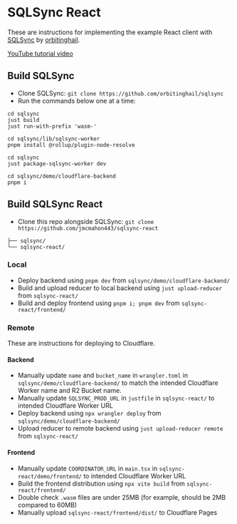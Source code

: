 # SQLSync React
These are instructions for implementing the example React client with [SQLSync](https://github.com/orbitinghail/sqlsync) by [orbitinghail](https://github.com/orbitinghail).

 [YouTube tutorial video](https://www.youtube.com/watch?v=lGgwNot5OEc)

## Build SQLSync
* Clone SQLSync: `git clone https://github.com/orbitinghail/sqlsync`
* Run the commands below one at a time:
```
cd sqlsync
just build
just run-with-prefix 'wasm-'

cd sqlsync/lib/sqlsync-worker
pnpm install @rollup/plugin-node-resolve

cd sqlsync
just package-sqlsync-worker dev

cd sqlsync/demo/cloudflare-backend
pnpm i
```

## Build SQLSync React
* Clone this repo alongside SQLSync: `git clone https://github.com/jmcmahon443/sqlsync-react`
```
├── sqlsync/
└── sqlsync-react/
```

### Local
* Deploy backend using `pnpm dev` from `sqlsync/demo/cloudflare-backend/`
* Build and upload reducer to local backend using `just upload-reducer` from `sqlsync-react/`
* Build and deploy frontend using `pnpm i; pnpm dev` from `sqlsync-react/frontend/`

### Remote
These are instructions for deploying to Cloudflare.

#### Backend
* Manually update `name` and `bucket_name` in `wrangler.toml` in `sqlsync/demo/cloudflare-backend/` to match the intended Cloudflare Worker name and R2 Bucket name.
* Manually update `SQLSYNC_PROD_URL` in `justfile` in `sqlsync-react/` to intended Cloudflare Worker URL
* Deploy backend using `npx wrangler deploy` from `sqlsync/demo/cloudflare-backend/`
* Upload reducer to remote backend using `just upload-reducer remote` from `sqlsync-react/`

#### Frontend
* Manually update `COORDINATOR_URL` in `main.tsx` in `sqlsync-react/demo/frontend/` to intended Cloudflare Worker URL
* Build the frontend distribution using `npx vite build` from `sqlsync-react/frontend/`
* Double check `.wasm` files are under 25MB (for example, should be 2MB compared to 60MB)
* Manually upload `sqlsync-react/frontend/dist/` to Cloudflare Pages
